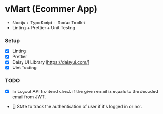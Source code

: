# vMart (Ecommer App)

* Nextjs + TypeScript + Redux Toolkit
* Linting + Prettier + Unit Testing



### Setup

* [x] Linting 
* [x] Prettier
* [x] Daisy UI Library [https://daisyui.com/]
* [x] Uint Testing

### TODO

* [x] In Logout API frontend check if the given email is equals to the decoded email from JWT.

* [] State to track the authentication of user if it's logged in or not.